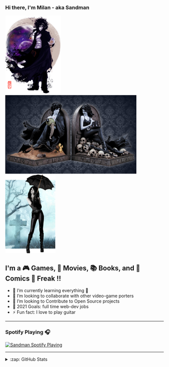 ### Hi there, I'm Milan - aka Sandman  

[<img src="the-sandman.png" alt="sandman endless" height="250" />](https://en.wikipedia.org/wiki/Dream_(character))[<img src="sandman i death.jpg" alt="sandman i death endless" height="250" />](https://en.wikipedia.org/wiki/The_Sandman_(Vertigo))[<img src="death-the-time-of-your-life.png" alt="death endless" height="250" />](https://en.wikipedia.org/wiki/Death_(DC_Comics))  

## I'm a :video_game: Games, :movie_camera: Movies, :books: Books, and :notebook_with_decorative_cover: Comics :supervillain: Freak !!

- 🌱 I’m currently learning everything 🤣
- 👯 I’m looking to collaborate with other video-game porters
- 🔭 I’m looking to Contribute to Open Source projects
- 🥅 2021 Goals: full time web-dev jobs
- ⚡ Fun fact: I love to play guitar

---

### Spotify Playing 🎧

[<img src="https://novatorem.milan-micic.vercel.app/api/spotify" alt="Sandman Spotify Playing" />](https://open.spotify.com/user/bb718e6e7d5f49658b1e03fed9b46ae3)


---

<details>
  <summary>:zap: GitHub Stats</summary>

  <img alt="Sandman's GitHub Stats" src="https://github-readme-stats.milan-micic.vercel.app/api?username=milan-micic&show_icons=true&theme=dracula&hide_border=true" />

  <img align="right" alt="Sandman's GitHub Top Langs" src="https://github-readme-stats.milan-micic.vercel.app/api/top-langs/?username=milan-micic&show_icons=true&theme=dracula&hide_border=true" />  
 
<br /> 
<br />
 
--- 

*NOTE: Top languages does not indicate my skill level or something like that, it's a github metric of which languages i have the most code on github, it's a new feature of [github-readme-stats](https://github.com/anuraghazra/github-readme-stats)*

</details>

